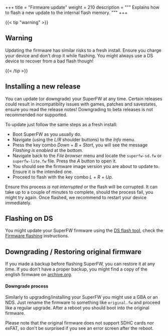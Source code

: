 +++
title = "Firmware update"
weight = 210
description = """
Explains how to flash a new update to the internal flash memory.
"""
+++

{{< tip "warning" >}}

## Warning

Updating the firmware has similar risks to a fresh install. Ensure you charge your device and don't drop it while flashing. You might always use a DS device to recover from a bad flash though!

{{< /tip >}}

## Installing a new release

You can update (or downgrade) your SuperFW at any time. Certain releases could result in incompatiblity issues with games, patches and savestates, ensure you read the release notes! Downgrading to beta releases is not recommended nor supported.

To update just follow the same steps as a fresh install:

  - Boot SuperFW as you usually do.
  - Navigate (using the _L_/_R_ shoulder buttons) to the _Info_ menu.
  - Press the key combo _Down_ + _B_ + _Start_, you will see the message _Flashing is enabled_ at the bottom.
  - Navigate back to the _File browser_ menu and locate the `superfw-sd.fw` or `superfw-lite.fw` file. Press the _A_ button to open it.
  - You should see the firmware image version you are about to update to. Ensure it is the intended one.
  - Proceed to flash with the key combo _L_ + _R_ + _Up_.

Ensure this process *is not interrupted* or the flash will be corrupted. It can take up to a couple of minutes to complete, should the process fail, you might try again. Once flashed, we recommend to restart your device immediately.


## Flashing on DS

You might update your SuperFW firmware using the [DS flash tool](https://github.com/davidgfnet/superfw-nds-flasher-tool/releases), check the [Firmware flashing](flash.md) instructions.


## Downgrading / Restoring original firmware

If you made a backup before flashing SuperFW, you can restore it at any time.
If you don't have a proper backup, you might find a copy of the english firmware
on [archive.org](https://archive.org/details/supercard_ofw_185).

#### Downgrade process

Similarly to upgrading/installing your SuperFW you might use a GBA or an NDS.
Just rename the firmware to something like `original.fw` and proceed like a
regular upgrade. After a reboot you should boot into the original firmware.

Please note that the original firmware does not support SDHC cards nor exFAT,
so don't be surprised if you see an error screen after the reboot.


